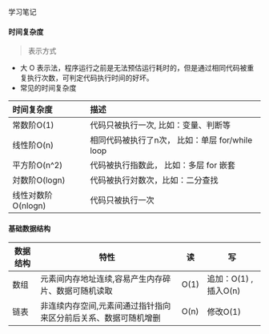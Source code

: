 学习笔记
#### 时间复杂度
> 表示方式
* 大 O 表示法，程序运行之前是无法预估运行耗时的，但是通过相同代码被重复执行次数，可判定代码执行时间的好坏。
* 常见的时间复杂度

| 时间复杂度 | 描述 |
| :---- | :---- |
|常数阶O(1)|代码只被执行一次, 比如：变量、判断等|
|线性阶O(n)|相同代码被执行了n次， 比如：单层 for/while loop|
|平方阶O(n^2)|代码被执行指数此， 比如：多层 for 嵌套|
|対数阶O(logn)|代码被执行対数次，比如：二分查找|
|线性对数阶O(nlogn)|代码只被执行一次|

#### 基础数据结构

| 数据结构 | 特性 |读|写|
| ---- | ---- | ---- | ---- | 
|数组|元素间内存地址连续,容易产生内存碎片、数据可随机读取|O(1)|追加：O(1) , 插入O(n)|
|链表|非连续内存空间,元素间通过指针指向来区分前后关系、数据可随机增删|O(n)|修改O(1)|
